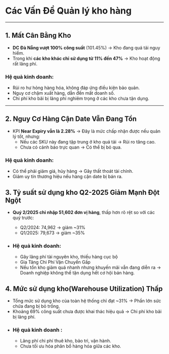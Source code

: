 # Các Vấn Đề Quản lý kho hàng

---

## 1. Mất Cân Bằng Kho

- **DC Đà Nẵng vượt 100% công suất** (101.45%) → Kho đang quá tải nguy hiểm.  
- Trong khi **các kho khác chỉ sử dụng từ 11% đến 47%** → Kho hoạt động rất lãng phí.

### Hệ quả kinh doanh:
- Rủi ro hư hỏng hàng hóa, không đáp ứng điều kiện bảo quản.  
- Nguy cơ chậm xuất hàng, dẫn đến mất doanh số.  
- Chi phí kho bãi bị lãng phí nghiêm trọng ở các kho chưa tận dụng.

---

## 2. Nguy Cơ Hàng Cận Date Vẫn Đang Tồn

- KPI **Near Expiry vẫn là 2.28%** → Đây là mức chấp nhận được nếu quản lý tốt, nhưng:
  - Nếu các SKU này đang tập trung ở kho quá tải → Rủi ro tăng cao.  
  - Chưa có cảnh báo trực quan → Có thể bị bỏ qua.

### Hệ quả kinh doanh:
- Có thể phải giảm giá, hủy hàng → Gây thất thoát tài chính.  
- Giảm uy tín thương hiệu nếu hàng cận date bị bán ra.

## 3. Tỷ suất sử dụng kho Q2-2025 Giảm Mạnh Đột Ngột

- **Quý 2/2025 chỉ nhập 51,602 đơn vị hàng**, thấp hơn rõ rệt so với các quý trước:
  - Q2/2024: 74,962 → giảm ~31%
  - Q1/2025: 79,673 → giảm ~35%

- ### Hệ quả kinh doanh:
  - Gây lãng phí tài nguyên kho, thiếu hàng cục bộ
  - Gia Tăng Chi Phí Vận Chuyển Gấp
  - Nếu tồn kho giảm quá nhanh nhưng khuyến mãi vẫn đang diễn ra → Doanh nghiệp không thể tận dụng hết cơ hội bán hàng.

## 4. Mức sử dụng kho(Warehouse Utilization) Thấp

  - Tổng mức sử dụng kho của toàn hệ thống chỉ đạt ~31% → Phần lớn sức chứa đang bị bỏ trống. 
  - Khoảng 69% công suất chưa được khai thác hiệu quả → Chi phí kho bãi bị lãng phí.
  - ### Hệ quả kinh doanh :
    - Lãng phí chi phí thuê kho, bảo trì, vận hành.
    - Chưa tối ưu hóa phân bổ hàng hóa giữa các kho.
